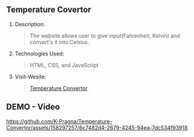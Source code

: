 ## Temperature Covertor

1. Description:
   > The website allows user to give input(Fahrenheit, Kelvin) and convert's it into Celsius.
2. Technologies Used:
   > HTML, CSS, and JavaScript 
3. Visit-Wesite:
   > [Temperature Convertor](https://k-pragna.github.io/Temperature-Convertor/Temperature%20Convertor/index.html)



## DEMO - Video


https://github.com/K-Pragna/Temperature-Convertor/assets/158297257/6c7482d4-2679-4245-94ea-7dc534f93918




